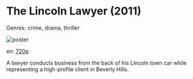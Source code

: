 # The Lincoln Lawyer (2011)

Genres: crime, drama, thriller

![poster](http://image.tmdb.org/t/p/w500/bTXtxFUyqQ6T9FRa3ajSdMtwnAj.jpg)

en:
  [720p](magnet:?xt=urn:btih:05A5B69E0C4B324B830FA19B81AF59AF37F2122C&tr=udp://glotorrents.pw:6969/announce&tr=udp://tracker.opentrackr.org:1337/announce&tr=udp://torrent.gresille.org:80/announce&tr=udp://tracker.openbittorrent.com:80&tr=udp://tracker.coppersurfer.tk:6969&tr=udp://tracker.leechers-paradise.org:6969&tr=udp://p4p.arenabg.ch:1337&tr=udp://tracker.internetwarriors.net:1337)
  


A lawyer conducts business from the back of his Lincoln town car while representing a high-profile client in Beverly Hills.